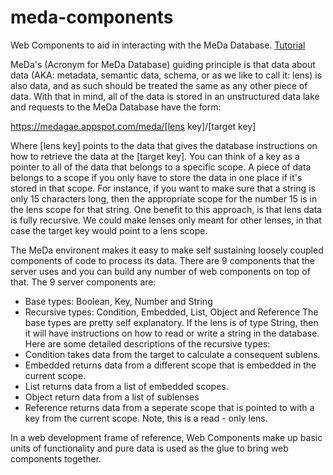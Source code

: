 # meda-components
Web Components to aid in interacting with the MeDa Database.
[Tutorial](//github.com/thanacles/meda-components/wiki)

MeDa's (Acronym for MeDa Database) guiding principle is that data about data (AKA: metadata, semantic data, schema, or as we like to call it: lens) is also data, and as such should be treated the same as any other piece of data.  With that in mind, all of the data is stored in an unstructured data lake and requests to the MeDa Database have the form:

https://medagae.appspot.com/meda/[lens key]/[target key]

Where [lens key] points to the data that gives the database instructions on how to retrieve the data at the [target key].  You can think of a key as a pointer to all of the data that belongs to a specific scope.  A piece of data belongs to a scope if you only have to store the data in one place if it's stored in that scope.  For instance, if you want to make sure that a string is only 15 characters long, then the appropriate scope for the number 15 is in the lens scope for that string.  One benefit to this approach, is that lens data is fully recursive.  We could make lenses only meant for other lenses, in that case the target key would point to a lens scope.

The MeDa environent makes it easy to make self sustaining loosely coupled components of code to process its data.  There are 9 components that the server uses and you can build any number of web components on top of that.  The 9 server components are:
- Base types: Boolean, Key, Number and String
- Recursive types: Condition, Embedded, List, Object and Reference
The base types are pretty self explanatory. If the lens is of type String, then it will have instructions on how to read or write a string in the database.  Here are some detailed descriptions of the recursive types:
- Condition takes data from the target to calculate a consequent sublens.
- Embedded returns data from a different scope that is embedded in the current scope.
- List returns data from a list of embedded scopes.
- Object return data from a list of sublenses
- Reference returns data from a seperate scope that is pointed to with a key from the current scope.  Note, this is a read - only lens.

In a web development frame of reference, Web Components make up basic units of functionality and pure data is used as the glue to bring web components together.
